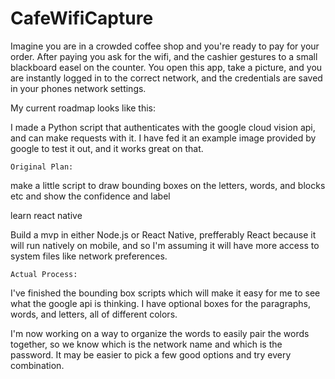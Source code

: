 # CafeWifiCapture

Imagine you are in a crowded coffee shop and you're ready to pay for your order. After paying you ask for the wifi, and the cashier gestures to a small blackboard easel on the counter. You open this app, take a picture, and you are instantly logged in to the correct network, and the credentials are saved in your phones network settings.

My current roadmap looks like this:

I made a Python script that authenticates with the google cloud vision api, and can make requests with it. I have fed it an example image provided by google to test it out, and it works great on that.

	Original Plan:

make a little script to draw bounding boxes on the letters, words, and blocks etc and show the confidence and label

learn react native

Build a mvp in either Node.js or React Native, prefferably React because it will run natively on mobile, and so I'm assuming it will have more access to system files like network preferences.

    Actual Process:

I've finished the bounding box scripts which will make it easy for me to see what the google api is thinking. I have optional boxes for the paragraphs, words, and letters, all of different colors. 

I'm now working on a way to organize the words to easily pair the words together, so we know which is the network name and which is the password. It may be easier to pick a few good options and try every combination.
